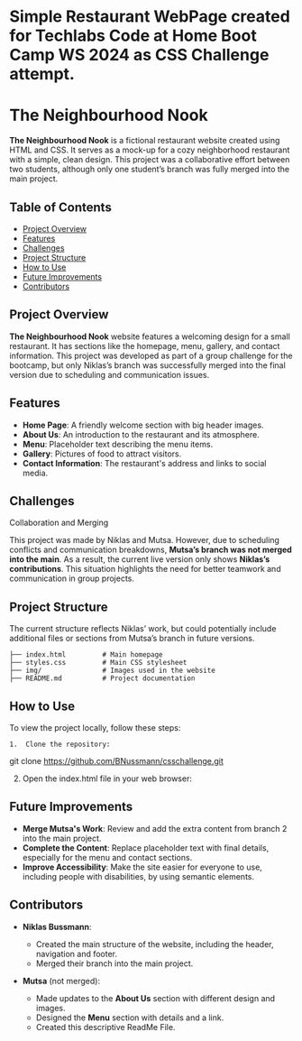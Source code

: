 # Simple Restaurant WebPage created for Techlabs Code at Home Boot Camp WS 2024 as CSS Challenge attempt.
# The Neighbourhood Nook

**The Neighbourhood Nook** is a fictional restaurant website created using HTML and CSS. It serves as a mock-up for a cozy neighborhood restaurant with a simple, clean design. This project was a collaborative effort between two students, although only one student’s branch was fully merged into the main project.

## Table of Contents
- [Project Overview](#project-overview)
- [Features](#features)
- [Challenges](#challenges)
- [Project Structure](#project-structure)
- [How to Use](#how-to-use)
- [Future Improvements](#future-improvements)
- [Contributors](#contributors)

## Project Overview

**The Neighbourhood Nook** website features a welcoming design for a small restaurant. It has sections like the homepage, menu, gallery, and contact information. This project was developed as part of a group challenge for the bootcamp, but only Niklas’s branch was successfully merged into the final version due to scheduling and communication issues.

## Features

- **Home Page**: A friendly welcome section with big header images.
- **About Us**: An introduction to the restaurant and its atmosphere.
- **Menu**: Placeholder text describing the menu items.
- **Gallery**: Pictures of food to attract visitors.
- **Contact Information**: The restaurant's address and links to social media.


## Challenges

Collaboration and Merging

This project was made by Niklas and Mutsa. However, due to scheduling conflicts and communication breakdowns, **Mutsa’s branch was not merged into the main**. As a result, the current live version only shows **Niklas’s contributions**. This situation highlights the need for better teamwork and communication in group projects.


## Project Structure

The current structure reflects Niklas’ work, but could potentially include additional files or sections from Mutsa’s branch in future versions.

```
├── index.html         # Main homepage
├── styles.css         # Main CSS stylesheet
├── img/               # Images used in the website
├── README.md          # Project documentation
```


## How to Use

To view the project locally, follow these steps:

	1.	Clone the repository:

git clone https://github.com/BNussmann/csschallenge.git

  2.	Open the index.html file in your web browser:



## Future Improvements

- **Merge Mutsa's Work**: Review and add the extra content from branch 2 into the main project.
- **Complete the Content**: Replace placeholder text with final details, especially for the menu and contact sections.
- **Improve Accessibility**: Make the site easier for everyone to use, including people with disabilities, by using semantic elements.

## Contributors

- **Niklas Bussmann**:
  - Created the main structure of the website, including the header, navigation and footer.
  - Merged their branch into the main project.

- **Mutsa** (not merged):
  - Made updates to the **About Us** section with different design and images.
  - Designed the **Menu** section with details and a link.
  - Created this descriptive ReadMe File.
